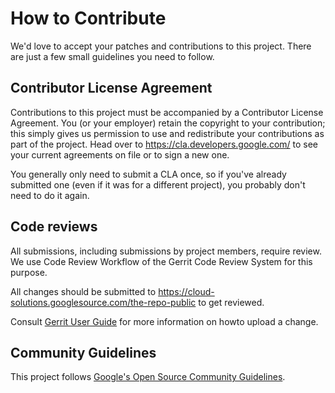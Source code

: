 # How to Contribute

We'd love to accept your patches and contributions to this project. There are
just a few small guidelines you need to follow.

## Contributor License Agreement

Contributions to this project must be accompanied by a Contributor License
Agreement. You (or your employer) retain the copyright to your contribution;
this simply gives us permission to use and redistribute your contributions as
part of the project. Head over to <https://cla.developers.google.com/> to see
your current agreements on file or to sign a new one.

You generally only need to submit a CLA once, so if you've already submitted one
(even if it was for a different project), you probably don't need to do it
again.

## Code reviews

All submissions, including submissions by project members, require review. We
use Code Review Workflow of the Gerrit Code Review System for this purpose.

All changes should be submitted to https://cloud-solutions.googlesource.com/the-repo-public to get reviewed. 

Consult [Gerrit User Guide](https://gerrit-documentation.storage.googleapis.com/Documentation/3.8.1/intro-user.html#code-review) for more
information on howto upload a change.

## Community Guidelines

This project follows [Google's Open Source Community
Guidelines](https://opensource.google/conduct/).
